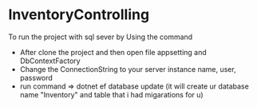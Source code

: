 # InventoryControlling
To run the project with sql sever by Using the command 
  - After clone the project and then open file appsetting and DbContextFactory
  - Change the ConnectionString to your server instance name, user, password 
  - run command
        => dotnet ef database update (it will create ur database name "Inventory" and table that i had migarations for u)
    
